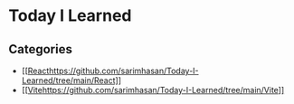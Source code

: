 # Today I Learned

## Categories
- [[[React](https://github.com/sarimhasan/Today-I-Learned/tree/main/React)https://github.com/sarimhasan/Today-I-Learned/tree/main/React]]
- [[[Vite](https://github.com/sarimhasan/Today-I-Learned/tree/main/Vite)https://github.com/sarimhasan/Today-I-Learned/tree/main/Vite]]
